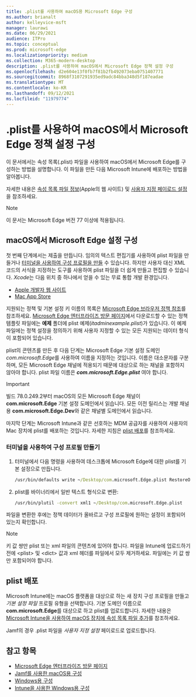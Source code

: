 ```yaml
---
title: .plist를 사용하여 macOS용 Microsoft Edge 구성
ms.author: brianalt
author: kelleyvice-msft
manager: laurawi
ms.date: 06/29/2021
audience: ITPro
ms.topic: conceptual
ms.prod: microsoft-edge
ms.localizationpriority: medium
ms.collection: M365-modern-desktop
description: .plist를 사용하여 macOS에서 Microsoft Edge 정책 설정 구성
ms.openlocfilehash: d2e604e13f0fb7f81b2fb492073eba0751407771
ms.sourcegitcommit: 8968f3107291935ed9adc84bba348d5f187eadae
ms.translationtype: MT
ms.contentlocale: ko-KR
ms.lasthandoff: 09/12/2021
ms.locfileid: "11979774"
---
```

# <a name="configure-microsoft-edge-policy-settings-for-macos-using-a-plist"></a>.plist를 사용하여 macOS에서 Microsoft Edge 정책 설정 구성

이 문서에서는 속성 목록(.plist) 파일을 사용하여 macOS에서 Microsoft Edge를 구성하는 방법을 설명합니다. 이 파일을 만든 다음 Microsoft Intune에 배포하는 방법을 알아봅니다.

자세한 내용은 [속성 목록 파일 정보](https://developer.apple.com/library/archive/documentation/General/Reference/InfoPlistKeyReference/Articles/AboutInformationPropertyListFiles.html)(Apple의 웹 사이트) 및 [사용자 지정 페이로드 설정](https://support.apple.com/guide/mdm/custom-mdm9abbdbe7/1/web/1)을 참조하세요.

> [!NOTE]
> 이 문서는 Microsoft Edge 버전 77 이상에 적용됩니다.

## <a name="configure-microsoft-edge-policies-on-macos"></a>macOS에서 Microsoft Edge 설정 구성

첫 번째 단계에서는 제출을 만듭니다. 임의의 텍스트 편집기를 사용하여 plist 파일을 만들거나 [터미널을 사용하여 구성 프로필을 만들](#create-a-configuration-profile-using-terminal) 수 있습니다. 하지만 사용자 대신 XML 코드의 서식을 지정하는 도구를 사용하여 plist 파일을 더 쉽게 만들고 편집할 수 있습니다. *Xcode*는 다음 위치 중 하나에서 얻을 수 있는 무료 통합 개발 환경입니다.

- [Apple 개발자 웹 사이트](https://developer.apple.com/xcode/)
- [Mac App Store](https://apps.apple.com/app/xcode/id497799835?mt=12)

지원되는 정책 및 기본 설정 키 이름의 목록은 [Microsoft Edge 브라우저 정책 참조](microsoft-edge-policies.md)를 참조하세요. [Microsoft Edge 엔터프라이즈 방문 페이지](https://aka.ms/EdgeEnterprise)에서 다운로드할 수 있는 정책 템플릿 파일에는 **예제** 폴더에 plist 예제(*itadminexample.plist*)가 있습니다. 이 예제 파일에는 정책 설정을 정의하기 위해 사용자 지정할 수 있는 모든 지원되는 데이터 형식이 포함되어 있습니다. 

plist의 콘텐츠를 만든 후 다음 단계는 Microsoft Edge 기본 설정 도메인 *com.microsoft.Edge*를 사용하여 이름을 지정하는 것입니다. 이름은 대소문자를 구분하며, 모든 Microsoft Edge 채널에 적용되기 때문에 대상으로 하는 채널을 포함하지 않아야 합니다. plist 파일 이름은 **_com.microsoft.Edge.plist_** 여야 합니다.

> [!IMPORTANT]
> 빌드 78.0.249.2부터 macOS의 모든 Microsoft Edge 채널이 **com.microsoft.Edge** 기본 설정 도메인에서 읽습니다. 모든 이전 릴리스는 개발 채널용 **com.microsoft.Edge.Dev**와 같은 채널별 도메인에서 읽습니다.

마지막 단계는 Microsoft Intune과 같은 선호하는 MDM 공급자를 사용하여 사용자의 Mac 장치에 plist를 배포하는 것입니다. 자세한 지침은 [plist 배포](#deploy-your-plist)를 참조하세요.

### <a name="create-a-configuration-profile-using-terminal"></a>터미널을 사용하여 구성 프로필 만들기

1. 터미널에서 다음 명령을 사용하여 데스크톱에 Microsoft Edge에 대한 plist를 기본 설정으로 만듭니다.

   ```cmd
   /usr/bin/defaults write ~/Desktop/com.microsoft.Edge.plist RestoreOnStartup -int 1
   ```

2. plist를 바이너리에서 일반 텍스트 형식으로 변환:

   ```cmd
   /usr/bin/plutil -convert xml1 ~/Desktop/com.microsoft.Edge.plist
   ```

파일을 변환한 후에는 정책 데이터가 올바르고 구성 프로필에 원하는 설정이 포함되어 있는지 확인합니다.

> [!NOTE]
> 키 값 쌍만 plist 또는 xml 파일의 콘텐츠에 있어야 합니다. 파일을 Intune에 업로드하기 전에 \<plist> 및 \<dict> 값과 xml 헤더를 파일에서 모두 제거하세요. 파일에는 키 값 쌍만 포함되어야 합니다.

## <a name="deploy-your-plist"></a>plist 배포

Microsoft Intune에는 macOS 플랫폼을 대상으로 하는 새 장치 구성 프로필을 만들고 *기본 설정 파일* 프로필 유형을 선택합니다. 기본 도메인 이름으로 **com.microsoft.Edge**를 대상으로 하고 plist를 업로드합니다. 자세한 내용은 [Microsoft Intune을 사용하여 macOS 장치에 속성 목록 파일 추가](/intune/configuration/preference-file-settings-macos)를 참조하세요.

Jamf의 경우 .plist 파일을 *사용자 지정 설정* 페이로드로 업로드합니다.

## <a name="see-also"></a>참고 항목

- [Microsoft Edge 엔터프라이즈 방문 페이지](https://aka.ms/EdgeEnterprise)
- [Jamf를 사용한 macOS용 구성](configure-microsoft-edge-on-mac-jamf.md)
- [Windows용 구성](configure-microsoft-edge.md)
- [Intune을 사용한 Windows용 구성](configure-edge-with-intune.md)